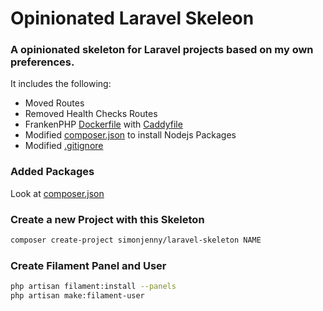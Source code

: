 # Opinionated Laravel Skeleon

### A opinionated skeleton for Laravel projects based on my own preferences.

It includes the following:

- Moved Routes
- Removed Health Checks Routes
- FrankenPHP [Dockerfile](Dockerfile) with [Caddyfile](Caddyfile)
- Modified [composer.json](composer.json) to install Nodejs Packages
- Modified [.gitignore](.gitignore)

### Added Packages

Look at [composer.json](composer.json)

### Create a new Project with this Skeleton

```bash
composer create-project simonjenny/laravel-skeleton NAME
```

### Create Filament Panel and User

```bash
php artisan filament:install --panels
php artisan make:filament-user
```
